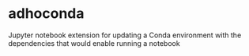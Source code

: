 # adhoconda
Jupyter notebook extension for updating a Conda environment with the dependencies that would enable running a notebook
